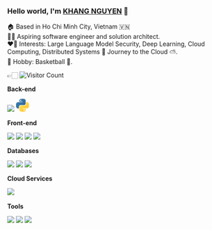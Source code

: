 ### Hello world, I'm [KHANG NGUYEN](https://github.com/bluishfluid666) 👋

🏠 Based in Ho Chi Minh City, Vietnam 🇻🇳 <br/>
👨‍💻 Aspiring software engineer and solution architect.<br/>
❤️‍🔥 Interests: Large Language Model Security, Deep Learning, Cloud Computing, Distributed Systems
🚀 Journey to the Cloud ⛅️.<br/>
🌱 Hobby: Basketball 🏀.<br/>

👉🏻 ![Visitor Count](https://profile-counter.glitch.me/bluishfluid666/count.svg)

**Back-end**

<code><img height="30" src="https://raw.githubusercontent.com/bluishfluid666/bluishfluid666/master/images/ruby.png"></code>
<code><img height="30" src="https://raw.githubusercontent.com/bluishfluid666/bluishfluid666/master/images/python.png"></code>

**Front-end**

<code><img height="30" src="https://raw.githubusercontent.com/bluishfluid666/bluishfluid666/master/images/html.png"></code>
<code><img height="30" src="https://raw.githubusercontent.com/bluishfluid666/bluishfluid666/master/images/css3.png"></code>
<code><img height="30" src="https://raw.githubusercontent.com/bluishfluid666/bluishfluid666/master/images/js.png"></code>
<code><img height="30" src="https://raw.githubusercontent.com/bluishfluid666/bluishfluid666/master/images/reactjs.png"></code>

**Databases**

<code><img height="30" src="https://raw.githubusercontent.com/bluishfluid666/bluishfluid666/master/images/postgresql.png"></code>
<code><img height="30" src="https://raw.githubusercontent.com/bluishfluid666/bluishfluid666/master/images/mysql.svg"></code>
<code><img height="30" src="https://raw.githubusercontent.com/bluishfluid666/bluishfluid666/master/images/redis.png"></code>

**Cloud Services**

<code><img height="30" src="https://raw.githubusercontent.com/bluishfluid666/bluishfluid666/master/images/aws.png"></code>
<!-- <code><img height="30" src="https://raw.githubusercontent.com/bluishfluid666/bluishfluid666/master/images/gcloud.png"></code>
<code><img height="30" src="https://raw.githubusercontent.com/bluishfluid666/bluishfluid666/master/images/DigitalOcean.png"></code> -->

**Tools**

<code><img height="30" src="https://raw.githubusercontent.com/bluishfluid666/bluishfluid666/master/images/docker.png"></code>
<code><img height="30" src="https://raw.githubusercontent.com/bluishfluid666/bluishfluid666/master/images/atom.png"></code>
<code><img height="30" src="https://raw.githubusercontent.com/bluishfluid666/bluishfluid666/master/images/vim.png"></code>

<!-- [![DEREK's github stats](https://github-readme-stats.vercel.app/api?username=bluishfluid666&show_icons=true&theme=merko)](https://github.com/bluishfluid666)
 -->
